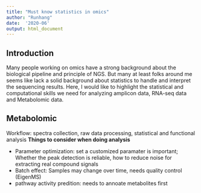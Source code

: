 ```yaml
---
title: "Must know statistics in omics"
author: "Runhang"
date:  '2020-06'
output: html_document
---
```


## Introduction

  Many people working on omics have a strong background about the biological
pipeline and principle of NGS. But many at least folks around me seems like lack a
solid background about statistics to handle and interpret the sequencing results.
Here, I would like to highlight the statistical and computational skills we need
for analyzing amplicon data, RNA-seq data and Metabolomic data.


## Metabolomic

Workflow: spectra collection, raw data processing, statistical and functional analysis
**Things to consider when doing analysis**
- Parameter optimization: set a customized paramater is important;
Whether the peak detection is reliable, how to reduce noise for extracting real
compound signals
- Batch effect: Samples may change over time, needs quality control (EigenMS)
- pathway activity predition: needs to annoate metabolites first
